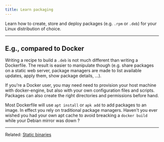 ```yaml
---
title: Learn packaging
---
```


Learn how to create, store and deploy packages (e.g. `.rpm` or `.deb`) for your
Linux distribution of choice.

<hr class="bt bb-0 br-0 bl-0 mh0 mt4 pb4 w4 bw1 b--black" />

## E.g., compared to Docker

Writing a recipe to build a `.deb` is not much different than writing a
Dockerfile. The result is easier to manipulate though (e.g. share packages on a
static web server, package managers are made to list available updates, apply
them, show package details, ...).

If you're a Docker user, you may need need to provision your host machine with
docker-engine, but also with your own configuration files and scripts. Packages
can also create the right directories and permissions before hand.

Most Dockerfile will use `apt install` or `apk add` to add packages to an
image. In effect you rely on traditional package managers. Haven't you ever
wished you had your own apt cache to avoid breacking a `docker build` while
your Debian mirror was down ?

<hr class="bt bb-0 br-0 bl-0 mh0 mt4 pb4 w4 bw1 b--black" />

Related: <a href="static-binaries.html">Static binaries</a>
